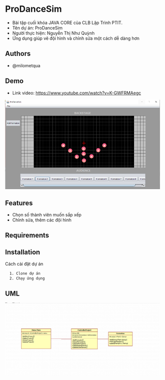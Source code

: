 # ProDanceSim

* Bài tập cuối khóa JAVA CORE của CLB Lập Trình PTIT.
* Tên dự án: ProDanceSim
* Người thực hiện: Nguyễn Thị Như Quỳnh
* Ứng dụng giúp vẽ đội hình và chỉnh sửa một cách dễ dàng hơn

## Authors
* @milometqua
## Demo
* Link video: https://www.youtube.com/watch?v=K-GWFRMAegc

![alt text](Capture.PNG)
## Features
* Chọn số thành viên muốn sắp xếp
* Chỉnh sửa, thêm các đội hình
## Requirements

## Installation
Cách cài đặt dự án
```
  1. Clone dự án
  2. Chạy ứng dụng
```
## UML
![alt text](ProDanceSimUML.PNG)